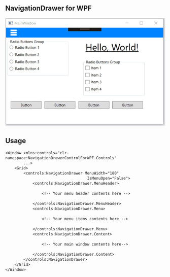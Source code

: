 ## NavigationDrawer for WPF
![](https://github.com/Redouane64/WPFNavigationDrawer/blob/master/sample.gif)

## Usage
```xaml
<Window xmlns:controls="clr-namespace:NavigationDrawerControlForWPF.Controls"
		...>
	<Grid>
		<controls:NavigationDrawer MenuWidth="180"
									IsMenuOpen="False">
			<controls:NavigationDrawer.MenuHeader>

				<!-- Your menu header contents here -->

			</controls:NavigationDrawer.MenuHeader>	
			<controls:NavigationDrawer.Menu>

				<!-- Your menu items contents here -->

			</controls:NavigationDrawer.Menu>
			<controls:NavigationDrawer.Content>

				<!-- Your main window contents here-->

			</controls:NavigationDrawer.Content>
		</controls:NavigationDrawer>
	</Grid>
</Window>
```